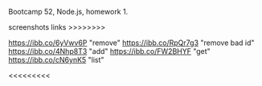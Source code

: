 Bootcamp 52, Node.js, homework 1.

screenshots links >>>>>>>>

https://ibb.co/6yVwv6P "remove"
https://ibb.co/RpQr7g3 "remove bad id"
https://ibb.co/4Nhp8T3 "add"
https://ibb.co/FW2BHYF "get"
https://ibb.co/cN6ynK5 "list"

<<<<<<<<<
